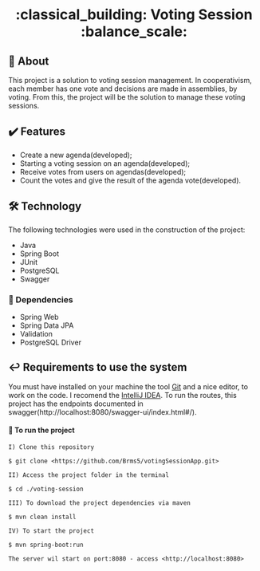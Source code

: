 <h1 align="center"> :classical_building: Voting Session :balance_scale:</h1>

## :notebook: About

This project is a solution to voting session management. In cooperativism, each member has one vote and decisions are made in assemblies, by voting. From this, the project will be the solution to manage these voting sessions.

## :heavy_check_mark: Features

- Create a new agenda(developed);
- Starting a voting session on an agenda(developed);
- Receive votes from users on agendas(developed);
- Count the votes and give the result of the agenda vote(developed).

## :hammer_and_wrench: Technology

The following technologies were used in the construction of the project:

- Java
- Spring Boot
- JUnit
- PostgreSQL
- Swagger

### :scroll: Dependencies

- Spring Web
- Spring Data JPA
- Validation
- PostgreSQL Driver

## 	:leftwards_arrow_with_hook: Requirements to use the system

You must have installed on your machine the tool [Git](https://git-scm.com/) and a nice editor, to work on the code. I recomend the [IntelliJ IDEA](https://www.jetbrains.com/idea/).
To run the routes, this project has the endpoints documented in swagger(http://localhost:8080/swagger-ui/index.html#/).

#### :checkered_flag: To run the project

```
I) Clone this repository

$ git clone <https://github.com/Brms5/votingSessionApp.git>

II) Access the project folder in the terminal

$ cd ./voting-session

III) To download the project dependencies via maven

$ mvn clean install

IV) To start the project

$ mvn spring-boot:run

The server wil start on port:8080 - access <http://localhost:8080>
```
